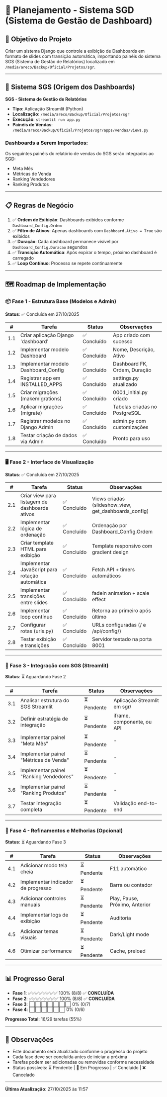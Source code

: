 # 🎯 Planejamento - Sistema SGD (Sistema de Gestão de Dashboard)

## 📌 Objetivo do Projeto

Criar um sistema Django que controle a exibição de Dashboards em formato de slides com transição automática, importando painéis do sistema SGS (Sistema de Gestão de Relatórios) localizado em `/media/areco/Backup/Oficial/Projetos/sgr`.

---

## 🔄 Sistema SGS (Origem dos Dashboards)

**SGS - Sistema de Gestão de Relatórios**
- **Tipo**: Aplicação Streamlit (Python)
- **Localização**: `/media/areco/Backup/Oficial/Projetos/sgr`
- **Execução**: `streamlit run app.py`
- **Painéis de Vendas**: `/media/areco/Backup/Oficial/Projetos/sgr/apps/vendas/views.py`

### Dashboards a Serem Importados:
Os seguintes painéis do relatório de vendas do SGS serão integrados ao SGD:
- Meta Mês
- Métricas de Venda
- Ranking Vendedores
- Ranking Produtos

---

## 📋 Regras de Negócio

1. ✅ **Ordem de Exibição**: Dashboards exibidos conforme `Dashboard_Config.Ordem`
2. ✅ **Filtro de Ativos**: Apenas dashboards com `Dashboard.Ativo = True` são exibidos
3. ✅ **Duração**: Cada dashboard permanece visível por `Dashboard_Config.Duracao` segundos
4. ✅ **Transição Automática**: Após expirar o tempo, próximo dashboard é carregado
5. ✅ **Loop Contínuo**: Processo se repete continuamente

---

## 🗺️ Roadmap de Implementação

### 📦 Fase 1 - Estrutura Base (Modelos e Admin)
**Status**: ✅ Concluída em 27/10/2025

| # | Tarefa | Status | Observações |
|---|--------|--------|-------------|
| 1.1 | Criar aplicação Django 'dashboard' | ✅ Concluído | App criado com sucesso |
| 1.2 | Implementar modelo Dashboard | ✅ Concluído | Nome, Descrição, Ativo |
| 1.3 | Implementar modelo Dashboard_Config | ✅ Concluído | Dashboard FK, Ordem, Duração |
| 1.4 | Registrar app em INSTALLED_APPS | ✅ Concluído | settings.py atualizado |
| 1.5 | Criar migrações (makemigrations) | ✅ Concluído | 0001_initial.py criado |
| 1.6 | Aplicar migrações (migrate) | ✅ Concluído | Tabelas criadas no PostgreSQL |
| 1.7 | Registrar modelos no Django Admin | ✅ Concluído | admin.py com customizações |
| 1.8 | Testar criação de dados via Admin | ✅ Concluído | Pronto para uso |

---

### 🖥️ Fase 2 - Interface de Visualização
**Status**: ✅ Concluída em 27/10/2025

| # | Tarefa | Status | Observações |
|---|--------|--------|-------------|
| 2.1 | Criar view para listagem de dashboards ativos | ✅ Concluído | Views criadas (slideshow_view, get_dashboards_config) |
| 2.2 | Implementar lógica de ordenação | ✅ Concluído | Ordenação por Dashboard_Config.Ordem |
| 2.3 | Criar template HTML para exibição | ✅ Concluído | Template responsivo com gradient design |
| 2.4 | Implementar JavaScript para rotação automática | ✅ Concluído | Fetch API + timers automáticos |
| 2.5 | Implementar transições entre slides | ✅ Concluído | fadeIn animation + scale effect |
| 2.6 | Implementar loop contínuo | ✅ Concluído | Retorna ao primeiro após último |
| 2.7 | Configurar rotas (urls.py) | ✅ Concluído | URLs configuradas (/ e /api/config/) |
| 2.8 | Testar exibição e transições | ✅ Concluído | Servidor testado na porta 8001 |

---

### 🔗 Fase 3 - Integração com SGS (Streamlit)
**Status**: ⏳ Aguardando Fase 2

| # | Tarefa | Status | Observações |
|---|--------|--------|-------------|
| 3.1 | Analisar estrutura do SGS Streamlit | ⏳ Pendente | Aplicação Streamlit em sgr/ |
| 3.2 | Definir estratégia de integração | ⏳ Pendente | iframe, componente, ou API |
| 3.3 | Implementar painel "Meta Mês" | ⏳ Pendente | - |
| 3.4 | Implementar painel "Métricas de Venda" | ⏳ Pendente | - |
| 3.5 | Implementar painel "Ranking Vendedores" | ⏳ Pendente | - |
| 3.6 | Implementar painel "Ranking Produtos" | ⏳ Pendente | - |
| 3.7 | Testar integração completa | ⏳ Pendente | Validação end-to-end |

---

### 🎨 Fase 4 - Refinamentos e Melhorias (Opcional)
**Status**: ⏳ Aguardando Fase 3

| # | Tarefa | Status | Observações |
|---|--------|--------|-------------|
| 4.1 | Adicionar modo tela cheia | ⏳ Pendente | F11 automático |
| 4.2 | Implementar indicador de progresso | ⏳ Pendente | Barra ou contador |
| 4.3 | Adicionar controles manuais | ⏳ Pendente | Play, Pause, Próximo, Anterior |
| 4.4 | Implementar logs de exibição | ⏳ Pendente | Auditoria |
| 4.5 | Adicionar temas visuais | ⏳ Pendente | Dark/Light mode |
| 4.6 | Otimizar performance | ⏳ Pendente | Cache, preload |

---

## 📊 Progresso Geral

- **Fase 1**: ✅✅✅✅✅✅✅✅ 100% (8/8) ✅ **CONCLUÍDA**
- **Fase 2**: ✅✅✅✅✅✅✅✅ 100% (8/8) ✅ **CONCLUÍDA**
- **Fase 3**: ⬜⬜⬜⬜⬜⬜⬜ 0% (0/7)
- **Fase 4**: ⬜⬜⬜⬜⬜⬜ 0% (0/6)

**Progresso Total**: 16/29 tarefas (55%)

---

## 📝 Observações

- Este documento será atualizado conforme o progresso do projeto
- Cada fase deve ser concluída antes de iniciar a próxima
- Tarefas podem ser adicionadas ou removidas conforme necessidade
- Status possíveis: ⏳ Pendente | 🔄 Em Progresso | ✅ Concluído | ❌ Cancelado

---

**Última Atualização**: 27/10/2025 às 11:57

